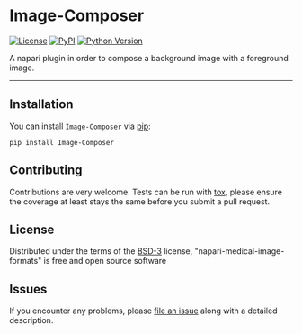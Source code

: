 # Image-Composer

[![License](https://img.shields.io/pypi/l/napari-medical-image-formats.svg?color=green)](https://github.com/MBPhys/napari-medical-image-formats/raw/master/LICENSE)
[![PyPI](https://img.shields.io/pypi/v/Image-Composer.svg?color=green)](https://pypi.org/project/Image-Composer)
[![Python Version](https://img.shields.io/pypi/pyversions/Image-Composer.svg?color=green)](https://python.org)


A napari plugin in order to compose a background image with a foreground image.

----------------------------------

## Installation

You can install `Image-Composer` via [pip]:

    pip install Image-Composer

## Contributing

Contributions are very welcome. Tests can be run with [tox], please ensure
the coverage at least stays the same before you submit a pull request.

## License

Distributed under the terms of the [BSD-3] license,
"napari-medical-image-formats" is free and open source software

## Issues

If you encounter any problems, please [file an issue] along with a detailed description.

[napari]: https://github.com/napari/napari
[Cookiecutter]: https://github.com/audreyr/cookiecutter
[@napari]: https://github.com/napari
[MIT]: http://opensource.org/licenses/MIT
[BSD-3]: http://opensource.org/licenses/BSD-3-Clause
[GNU GPL v3.0]: http://www.gnu.org/licenses/gpl-3.0.txt
[GNU LGPL v3.0]: http://www.gnu.org/licenses/lgpl-3.0.txt
[Apache Software License 2.0]: http://www.apache.org/licenses/LICENSE-2.0
[Mozilla Public License 2.0]: https://www.mozilla.org/media/MPL/2.0/index.txt
[cookiecutter-napari-plugin]: https://github.com/napari/cookiecutter-napari-plugin
[file an issue]: https://github.com/MBPhys/Image-Composer/issues
[napari]: https://github.com/napari/napari
[tox]: https://tox.readthedocs.io/en/latest/
[pip]: https://pypi.org/project/pip/
[PyPI]: https://pypi.org/
